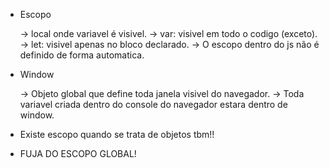 - Escopo
	
	 → local onde variavel é visivel.
	 → var: visivel em todo o codigo (exceto).
	 → let: visivel apenas no bloco declarado.
	 → O escopo dentro do js não é definido de forma automatica.

- Window
	
	→ Objeto global que define toda janela visivel do navegador.
	→ Toda variavel criada dentro do console do navegador estara dentro de window.

- Existe escopo quando se trata de objetos tbm!!

- FUJA DO ESCOPO GLOBAL!